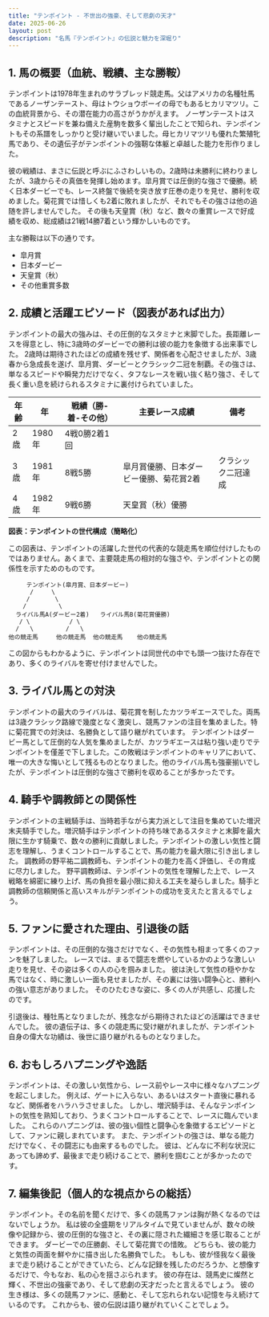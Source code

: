 ```yaml
---
title: "テンポイント - 不世出の強豪、そして悲劇の天才"
date: 2025-06-26
layout: post
description: "名馬『テンポイント』の伝説と魅力を深堀り"
---
```


## 1. 馬の概要（血統、戦績、主な勝鞍）

テンポイントは1978年生まれのサラブレッド競走馬。父はアメリカの名種牡馬であるノーザンテースト、母はトウショウボーイの母でもあるヒカリマツリ。この血統背景から、その潜在能力の高さがうかがえます。  ノーザンテーストはスタミナとスピードを兼ね備えた産駒を数多く輩出したことで知られ、テンポイントもその系譜をしっかりと受け継いでいました。母ヒカリマツリも優れた繁殖牝馬であり、その遺伝子がテンポイントの強靭な体躯と卓越した能力を形作りました。

彼の戦績は、まさに伝説と呼ぶにふさわしいもの。2歳時は未勝利に終わりましたが、3歳からその真価を発揮し始めます。皐月賞では圧倒的な強さで優勝。続く日本ダービーでも、レース終盤で後続を突き放す圧巻の走りを見せ、勝利を収めました。菊花賞では惜しくも2着に敗れましたが、それでもその強さは他の追随を許しませんでした。  その後も天皇賞（秋）など、数々の重賞レースで好成績を収め、総成績は21戦14勝7着という輝かしいものです。

主な勝鞍は以下の通りです。

* 皐月賞
* 日本ダービー
* 天皇賞（秋）
* その他重賞多数


## 2. 成績と活躍エピソード（図表があれば出力）

テンポイントの最大の強みは、その圧倒的なスタミナと末脚でした。長距離レースを得意とし、特に3歳時のダービーでの勝利は彼の能力を象徴する出来事でした。  2歳時は期待されたほどの成績を残せず、関係者を心配させましたが、3歳春から急成長を遂げ、皐月賞、ダービーとクラシック二冠を制覇。その強さは、単なるスピードや瞬発力だけでなく、タフなレースを戦い抜く粘り強さ、そして長く重い息を続けられるスタミナに裏付けられていました。

| 年齢 | 年 | 戦績（勝-着-その他） | 主要レース成績 | 備考 |
|---|---|---|---|---|
| 2歳 | 1980年 | 4戦0勝2着1回 |  |  |
| 3歳 | 1981年 | 8戦5勝 | 皐月賞優勝、日本ダービー優勝、菊花賞2着 | クラシック二冠達成 |
| 4歳 | 1982年 | 9戦6勝 | 天皇賞（秋）優勝 |  |


**図表：テンポイントの世代構成（簡略化）**

この図表は、テンポイントの活躍した世代の代表的な競走馬を順位付けしたものではありません。あくまで、主要競走馬の相対的な強さや、テンポイントとの関係性を示すためのものです。

```
     テンポイント(皐月賞、日本ダービー)
      /     \
     /       \
    /         \
  ライバル馬A(ダービー2着)   ライバル馬B(菊花賞優勝)
   / \           / \
  /   \         /   \
他の競走馬     他の競走馬  他の競走馬    他の競走馬
```

この図からもわかるように、テンポイントは同世代の中でも頭一つ抜けた存在であり、多くのライバルを寄せ付けませんでした。


## 3. ライバル馬との対決

テンポイントの最大のライバルは、菊花賞を制したカツラギエースでした。両馬は3歳クラシック路線で幾度となく激突し、競馬ファンの注目を集めました。特に菊花賞での対決は、名勝負として語り継がれています。  テンポイントはダービー馬として圧倒的な人気を集めましたが、カツラギエースは粘り強い走りでテンポイントを僅差で下しました。この敗戦はテンポイントのキャリアにおいて、唯一の大きな悔いとして残るものとなりました。他のライバル馬も強豪揃いでしたが、テンポイントは圧倒的な強さで勝利を収めることが多かったです。


## 4. 騎手や調教師との関係性

テンポイントの主戦騎手は、当時若手ながら実力派として注目を集めていた増沢末夫騎手でした。増沢騎手はテンポイントの持ち味であるスタミナと末脚を最大限に生かす騎乗で、数々の勝利に貢献しました。テンポイントの激しい気性と闘志を理解し、うまくコントロールすることで、馬の能力を最大限に引き出しました。  調教師の野平祐二調教師も、テンポイントの能力を高く評価し、その育成に尽力しました。  野平調教師は、テンポイントの気性を理解した上で、レース戦略を綿密に練り上げ、馬の負担を最小限に抑える工夫を凝らしました。騎手と調教師の信頼関係と高いスキルがテンポイントの成功を支えたと言えるでしょう。


## 5. ファンに愛された理由、引退後の話

テンポイントは、その圧倒的な強さだけでなく、その気性も相まって多くのファンを魅了しました。  レースでは、まるで闘志を燃やしているかのような激しい走りを見せ、その姿は多くの人の心を掴みました。  彼は決して気性の穏やかな馬ではなく、時に激しい一面も見せましたが、その裏には強い闘争心と、勝利への強い意志がありました。  そのひたむきな姿に、多くの人が共感し、応援したのです。

引退後は、種牡馬となりましたが、残念ながら期待されたほどの活躍はできませんでした。  彼の遺伝子は、多くの競走馬に受け継がれましたが、テンポイント自身の偉大な功績は、後世に語り継がれるものとなりました。


## 6. おもしろハプニングや逸話

テンポイントは、その激しい気性から、レース前やレース中に様々なハプニングを起こしました。  例えば、ゲートに入らない、あるいはスタート直後に暴れるなど、関係者をハラハラさせました。  しかし、増沢騎手は、そんなテンポイントの気性を熟知しており、うまくコントロールすることで、レースに臨んでいました。  これらのハプニングは、彼の強い個性と闘争心を象徴するエピソードとして、ファンに親しまれています。  また、テンポイントの強さは、単なる能力だけでなく、その闘志にも由来するものでした。  彼は、どんなに不利な状況にあっても諦めず、最後まで走り続けることで、勝利を掴むことが多かったのです。


## 7. 編集後記（個人的な視点からの総括）

テンポイント。その名前を聞くだけで、多くの競馬ファンは胸が熱くなるのではないでしょうか。  私は彼の全盛期をリアルタイムで見ていませんが、数々の映像や記録から、彼の圧倒的な強さと、その裏に隠された繊細さを感じ取ることができます。  ダービーでの圧勝劇、そして菊花賞での惜敗。  どちらも、彼の能力と気性の両面を鮮やかに描き出した名勝負でした。  もしも、彼が怪我なく最後まで走り続けることができていたら、どんな記録を残したのだろうか、と想像するだけで、今もなお、私の心を揺さぶられます。  彼の存在は、競馬史に燦然と輝く、不世出の強豪であり、そして悲劇の天才だったと言えるでしょう。  彼の生き様は、多くの競馬ファンに、感動と、そして忘れられない記憶を与え続けているのです。  これからも、彼の伝説は語り継がれていくことでしょう。

